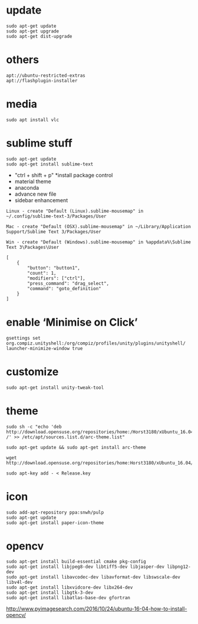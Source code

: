 # update

```shell
sudo apt-get update
sudo apt-get upgrade
sudo apt-get dist-upgrade
```

# others

```shell
apt://ubuntu-restricted-extras
apt://flashplugin-installer
```

# media
```shell
sudo apt install vlc
```

# sublime stuff
```shell
sudo apt-get update
sudo apt-get install sublime-text
```

* "ctrl + shift + p" *install package control
* material theme
* anaconda
* advance new file
* sidebar enhancement

```shell
Linux - create "Default (Linux).sublime-mousemap" in ~/.config/sublime-text-3/Packages/User

Mac - create "Default (OSX).sublime-mousemap" in ~/Library/Application Support/Sublime Text 3/Packages/User

Win - create "Default (Windows).sublime-mousemap" in %appdata%\Sublime Text 3\Packages\User
```

```shell
[
    {
        "button": "button1", 
        "count": 1, 
        "modifiers": ["ctrl"],
        "press_command": "drag_select",
        "command": "goto_definition"
    }
]
```

# enable ‘Minimise on Click’
```shell
gsettings set org.compiz.unityshell:/org/compiz/profiles/unity/plugins/unityshell/ launcher-minimize-window true
```

# customize
```shell
sudo apt-get install unity-tweak-tool
```

# theme
```shell
sudo sh -c "echo 'deb http://download.opensuse.org/repositories/home:/Horst3180/xUbuntu_16.04/ /' >> /etc/apt/sources.list.d/arc-theme.list"

sudo apt-get update && sudo apt-get install arc-theme

wget http://download.opensuse.org/repositories/home:Horst3180/xUbuntu_16.04/Release.key

sudo apt-key add - < Release.key
```

# icon
```shell
sudo add-apt-repository ppa:snwh/pulp
sudo apt-get update
sudo apt-get install paper-icon-theme
```


# opencv
```shell
sudo apt-get install build-essential cmake pkg-config
sudo apt-get install libjpeg8-dev libtiff5-dev libjasper-dev libpng12-dev
sudo apt-get install libavcodec-dev libavformat-dev libswscale-dev libv4l-dev
sudo apt-get install libxvidcore-dev libx264-dev
sudo apt-get install libgtk-3-dev
sudo apt-get install libatlas-base-dev gfortran
```

http://www.pyimagesearch.com/2016/10/24/ubuntu-16-04-how-to-install-opencv/
